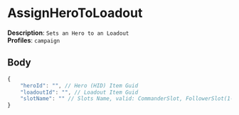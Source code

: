 # AssignHeroToLoadout

**Description**: `Sets an Hero to an Loadout` \
**Profiles**: `campaign`

## Body

```js
{
    "heroId": "", // Hero (HID) Item Guid
    "loadoutId": "", // Loadout Item Guid
    "slotName": "" // Slots Name, valid: CommanderSlot, FollowerSlot(1-5) e.g. FollowerSlot2
}
```
